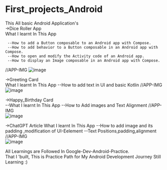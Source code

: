 # First_projects_Android
This All basic Android Application's      
->Dice Roller App    
What I learnt In This App

     --How to add a Button composable to an Android app with Compose.
     --How to add behavior to a Button composable in an Android app with Compose.
     --How to open and modify the Activity code of an Android app.
     --How to display an Image composable in an Android app with Compose.
//APP-IMG
![image](https://user-images.githubusercontent.com/85401634/216425370-6952b17c-f853-4d8d-bc86-ab790854cbeb.png)


->Greeting Card    
What I learnt In This App
     --How to add text in UI and basic Kotlin
//APP-IMG
![image](https://user-images.githubusercontent.com/85401634/216427027-beb354fb-debe-4f5e-a27c-0922be36a4b8.png)

->Happy_Birthday Card  
    --What I learnt In This App
    --How to Add images and Text Alignment
//APP-IMG    
![image](https://user-images.githubusercontent.com/85401634/216427302-ee5a952a-1b64-474e-a5ef-36a58abcdf93.png)

->ChatGPT Article 
What I learnt In This App
    --How to add image and its padding ,modification of UI-Eelement
    --Text Positions,padding,alignment
//APP-IMG   
![image](https://user-images.githubusercontent.com/85401634/216427517-f4bebc4a-c897-43ce-b651-2fbfc6dc9bf9.png)

All Learnings are Followed In Google-Dev-Android-Practice.  
That I 'built, This is Practice Path for My Android Development Journey Still Learning :)  
